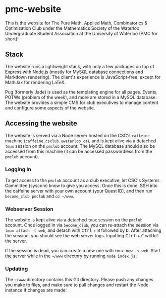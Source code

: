 # pmc-website
This is the website for The Pure Math, Applied Math, Combinatorics &amp; Optimization Club under the Mathematics Society of the Waterloo Undergraduate Student Association at the University of Waterloo (PMC for short)!

## Stack
The website runs a lightweight stack, with only a few packages on top of Express with Node.js (mostly for MySQL database connections and Markdown rendering). The client's experience is JavaScript-free, except for MathJax for rendering LaTeX.

Pug (formerly Jade) is used as the templating engine for all pages. Events, POTWs (problem of the week), and more are stored in a MySQL database. The website provides a simple CMS for club executives to manage content and configure some aspects of the website.

## Accessing the website
The website is served via a Node server hosted on the CSC's `caffeine` machine (`caffeine.csclub.uwaterloo.ca`), and is kept alive via a detached `tmux` session on the `pmclub` account. The MySQL database should also be accessed from this machine (it can be accessed passwordless from the `pmclub` account).

### Logging In
To get access to the `pmclub` account as a club executive, let CSC's Systems Committee (syscom) know to give you access. Once this is done, SSH into the caffeine server with your own account (your Quest ID), and then run `become_club pmclub` and `cd ~/www`.

### Webserver Session
The website is kept alive via a detached `tmux` session on the `pmclub` account. Once logged in via `become_club`, you can re-attach the session via `tmux attach -t web`, and detach with <kbd>Ctrl</kbd> + <kbd>B</kbd> followed by <kbd>D</kbd>. After attaching the session, you should see the web server logs. Inputting <kbd>Ctrl</kbd> + <kbd>C</kbd> will kill the server.

If the session is dead, you can create a new one with `tmux new -s web`. Start the server while in the `~/www` directory by running `node index.js`.

### Updating
The `~/www` directory contains this Git directory. Please push any changes you make to files, and make sure to pull changes and restart the Node instance if changes are made.

